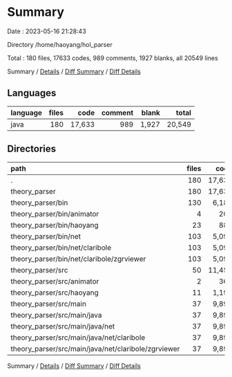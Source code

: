 # Summary

Date : 2023-05-16 21:28:43

Directory /home/haoyang/hol_parser

Total : 180 files,  17633 codes, 989 comments, 1927 blanks, all 20549 lines

Summary / [Details](details.md) / [Diff Summary](diff.md) / [Diff Details](diff-details.md)

## Languages
| language | files | code | comment | blank | total |
| :--- | ---: | ---: | ---: | ---: | ---: |
| java | 180 | 17,633 | 989 | 1,927 | 20,549 |

## Directories
| path | files | code | comment | blank | total |
| :--- | ---: | ---: | ---: | ---: | ---: |
| . | 180 | 17,633 | 989 | 1,927 | 20,549 |
| theory_parser | 180 | 17,633 | 989 | 1,927 | 20,549 |
| theory_parser/bin | 130 | 6,183 | 0 | 59 | 6,242 |
| theory_parser/bin/animator | 4 | 202 | 0 | 1 | 203 |
| theory_parser/bin/haoyang | 23 | 888 | 0 | 4 | 892 |
| theory_parser/bin/net | 103 | 5,093 | 0 | 54 | 5,147 |
| theory_parser/bin/net/claribole | 103 | 5,093 | 0 | 54 | 5,147 |
| theory_parser/bin/net/claribole/zgrviewer | 103 | 5,093 | 0 | 54 | 5,147 |
| theory_parser/src | 50 | 11,450 | 989 | 1,868 | 14,307 |
| theory_parser/src/animator | 2 | 362 | 0 | 74 | 436 |
| theory_parser/src/haoyang | 11 | 1,196 | 308 | 342 | 1,846 |
| theory_parser/src/main | 37 | 9,892 | 681 | 1,452 | 12,025 |
| theory_parser/src/main/java | 37 | 9,892 | 681 | 1,452 | 12,025 |
| theory_parser/src/main/java/net | 37 | 9,892 | 681 | 1,452 | 12,025 |
| theory_parser/src/main/java/net/claribole | 37 | 9,892 | 681 | 1,452 | 12,025 |
| theory_parser/src/main/java/net/claribole/zgrviewer | 37 | 9,892 | 681 | 1,452 | 12,025 |

Summary / [Details](details.md) / [Diff Summary](diff.md) / [Diff Details](diff-details.md)